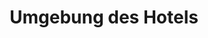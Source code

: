 ---
layout: "pages/okoli.njk"

title: 'Umgebung des Hotels'
description: 'Die Umgebung des Hotels bietet Ausflüge, sportliche Erlebnisse und Entspannung in der Natur. Entdecken Sie Tipps für Aktivitäten während Ihres Aufenthalts im Chateau Orlice.'
permalink: 'de/okoli-chateau-orlice/'

eleventyNavigation:
  key: Umgebung des Chateau Orlice
  parent: Dienstleistungen und Erlebnisse
  order: 700


landing:
  breadcrumbsHome: Startseite
  breadcrumbsCurrent: Umgebung des Hotels

  heading: Umgebung des<br>Chateau Orlice

  mouseIconAlt: Computer-Maus-Symbol

  imageUrl: /assets/images/surroundings/surroundings-1.jpg
  imageAlt: Hotel Chateau Orlice im Winter


serviceInfo:
  topper: Outdoor-Aktivitäten
  heading: Genießen Sie Ihre Freizeit mit Outdoor-Aktivitäten

  text: Im Hotel stehen Ihnen Fahrräder und Roller für Ausflüge auf den umliegenden Radwegen zur Verfügung. Wenn Sie ruhigeres Wasser bevorzugen, können Sie ein Boot mieten und romantische Momente auf dem Teich direkt am Chateau Orlice genießen. Und für diejenigen, die Entspannung in der Stille der Natur suchen, bieten wir die Möglichkeit zum Angeln – werfen Sie einfach die Angel aus und lassen Sie Ihre Sorgen mit der Strömung davontreiben.

  items:
    - title: Fahrräder und Roller

      imageUrl: /assets/images/surroundings/services/kolobezky.jpg
      imageAlt: Hotelgäste auf Rollern

    - title: Boote

      imageUrl: /assets/images/surroundings/services/lodky.jpg
      imageAlt: Boote auf dem See am Chateau Orlice

    - title: Angeln

      imageUrl: /assets/images/surroundings/services/rybareni.jpg
      imageAlt: Teich am Chateau Orlice

  cta: Preisliste der Dienstleistungen

  backgroundAlt: Hintergrund mit Grafiken des Chateau Orlice


sport:
  topper: Sport
  heading: Sportliche Erlebnisse in der Umgebung des Hotels

  imageUrl: /assets/images/surroundings/surroundings-2.jpg
  imageAlt: Golfplatz Dolní Dobrouč

  paragraphs:
    - text: In der Umgebung des Hotels erwartet Sie eine Vielzahl von Sport- und Bewegungsmöglichkeiten – von Radtouren über die Bergkämme bis hin zu einer entspannten Partie Golf in malerischer Landschaft. An der Rezeption helfen wir Ihnen gerne bei der Reservierung von Tennisplätzen, Squashhallen oder bei der Auswahl einer geeigneten Radroute. Das nahe gelegene Sportzentrum bietet Bowling, Fitness, Minigolf und einen Aquapark für Kinder und Erwachsene.

    - text: Und wenn Sie sich nach einem ruhigeren Tempo sehnen, sind eine Radtour durch die Landschaft oder Golf mit Blick auf das Tal die ideale Wahl.

  cta: Ausflugstipps


pricing:
  topper: Ausstattung
  heading: Preisliste für den Verleih von Ausrüstung

  items: 
    - title: Fahrräder

      rows:
        - cells:
          - text: Typ
          - text: Preis

        - cells:
          - text: Fahrradverleih für 6 Stunden
          - text: 250 CZK

        - cells:
          - text: Fahrradverleih für 6 und mehr Stunden
          - text: 350 CZK

    - title: Boote

      rows:
        - cells:
          - text: Typ
          - text: Preis

        - cells:
          - text: Bootsverleih für 45 Minuten
          - text: 250 CZK

        - cells:
          - text: Bootsverleih für 60 Minuten
          - text: 350 CZK

    - title: Angeln

      rows:
        - cells:
          - text: Typ
          - text: Preis

        - cells:
          - text: Leihgebühr für Angelruten für Hotelgäste für 1 Tag
          - text: 350 CZK

        - cells:
          - text: Leihgebühr für Angelruten für Besucher für 1 Tag
          - text: 500 CZK
---